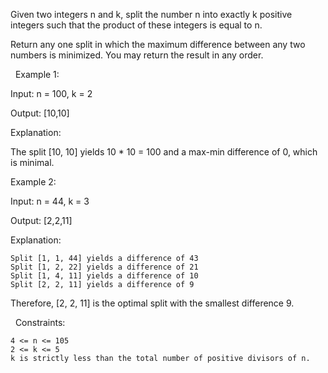 Given two integers n and k, split the number n into exactly k positive integers such that the product of these integers is equal to n.

Return any one split in which the maximum difference between any two numbers is minimized. You may return the result in any order.

 
Example 1:


Input: n = 100, k = 2

Output: [10,10]

Explanation:

The split [10, 10] yields 10 * 10 = 100 and a max-min difference of 0, which is minimal.


Example 2:


Input: n = 44, k = 3

Output: [2,2,11]

Explanation:


	Split [1, 1, 44] yields a difference of 43
	Split [1, 2, 22] yields a difference of 21
	Split [1, 4, 11] yields a difference of 10
	Split [2, 2, 11] yields a difference of 9


Therefore, [2, 2, 11] is the optimal split with the smallest difference 9.


 
Constraints:


	4 <= n <= 105
	2 <= k <= 5
	k is strictly less than the total number of positive divisors of n.

